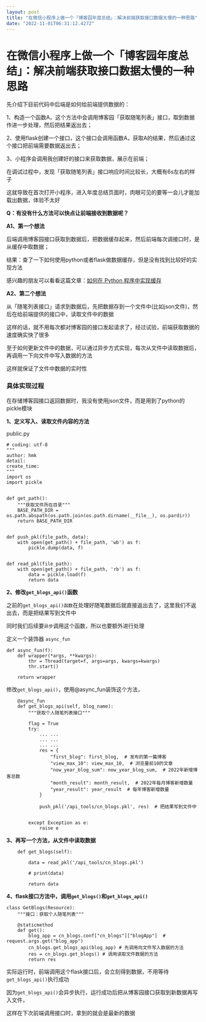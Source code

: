```yaml
---
layout: post
title: "在微信小程序上做一个「博客园年度总结」：解决前端获取接口数据太慢的一种思路"
date: "2022-11-01T06:31:12.427Z"
---
```

在微信小程序上做一个「博客园年度总结」：解决前端获取接口数据太慢的一种思路
=====================================

先介绍下目前代码中后端是如何给前端提供数据的：

1、构造一个函数A，这个方法中会调用博客园「获取随笔列表」接口，取到数据作进一步处理，然后把结果返出去；

2、使用flask创建一个接口，这个接口会调用函数A，获取A的结果，然后通过这个接口把前端需要数据返出去；

3、小程序会调用我创建好的接口来获取数据，展示在前端；

在调试过程中，发现「获取随笔列表」接口响应时间比较长，大概有6s左右的样子

这就导致在首次打开小程序，进入年度总结页面时，肉眼可见的要等一会儿才能加载出数据，体验不太好

**Q：有没有什么方法可以快点让前端接收到数据呢？**

**A1、第一个想法**

后端调用博客园接口获取到数据后，把数据缓存起来，然后前端每次调接口时，是从缓存中取数据；

结果：查了一下如何使用python或者flask做数据缓存，但是没有找到比较好的实现方法

感兴趣的朋友可以看看这篇文章：[如何在 Python 程序中实现缓存](https://blog.51cto.com/u_15465080/4856287)

**A2、第二个想法**

从「随笔列表接口」请求到数据后，先把数据存到一个文件中(比如json文件)，然后在给前端提供的接口中，读取文件中的数据

这样的话，就不用每次都对博客园的接口发起请求了，经过试验，前端获取数据的速度确实快了很多

至于如何更新文件中的数据，可以通过异步方式实现，每次从文件中读取数据后，再调用一下向文件中写入数据的方法

这样就保证了文件中数据的实时性

### 具体实现过程

在存储博客园接口返回数据时，我没有使用json文件，而是用到了python的pickle模块

**1、定义写入、读取文件内容的方法**

public.py

    # coding: utf-8
    """
    author: hmk
    detail: 
    create_time: 
    """
    import os
    import pickle
    
    
    def get_path():
        """获取文件所在目录"""
        BASE_PATH_DIR = os.path.abspath(os.path.join(os.path.dirname(__file__), os.pardir))
        return BASE_PATH_DIR
    
    
    def push_pkl(file_path, data):
        with open(get_path() + file_path, 'wb') as f:
            pickle.dump(data, f)
    
    
    def read_pkl(file_path):
        with open(get_path() + file_path, 'rb') as f:
            data = pickle.load(f)
            return data

**2、修改`get_blogs_api()`函数**

之前的`get_blogs_api()函数`在处理好随笔数据后就直接返出去了，这里我们不返出去，而是把结果写到文件中

同时我们后续要`异步`调用这个函数，所以也要额外进行处理

定义一个装饰器 `async_fun`

    def async_fun(f):
        def wrapper(*args, **kwargs):
            thr = Thread(target=f, args=args, kwargs=kwargs)
            thr.start()
    
        return wrapper

修改`get_blogs_api()`，使用@async\_fun装饰这个方法，

        @async_fun
        def get_blogs_api(self, blog_name):
            """获取个人随笔列表接口"""
    
            flag = True
            try:
                ... ...
                ... ...
                ... ...
                res = {
                    "first_blog": first_blog,  # 发布的第一篇博客
                    "view_max_10": view_max_10,  # 浏览量前10的文章
                    "now_year_blog_sum": now_year_blog_sum,  # 2022年新增博客总数
                    "month_result": month_result,  # 2022年每月博客新增数量
                    "year_result": year_result  # 每年博客新增数量
                }
           
                push_pkl('/api_tools/cn_blogs.pkl', res)  # 把结果写到文件中
    
    
            except Exception as e:
                raise e

**3、再写一个方法，从文件中读取数据**

        def get_blogs(self):
    
            data = read_pkl('/api_tools/cn_blogs.pkl')
    
            # print(data)
    
            return data

**4、flask接口方法中，调用`get_blogs()`和`get_blogs_api()`**

    class GetBlogs(Resource):
        """接口：获取个人随笔列表"""
    
        @staticmethod
        def get():
            blog_app = cn_blogs.conf["cn_blogs"]["blogApp"]  # request.args.get("blog_app")
            cn_blogs.get_blogs_api(blog_app) # 先调用向文件写入数据的方法
            res = cn_blogs.get_blogs() # 调用读取文件数据的方法
            return res

实际运行时，前端调用这个flask接口后，会立刻得到数据，不用等待`get_blogs_api()`执行成功

因为`get_blogs_api()`会异步执行，运行成功后把从博客园接口获取到新数据再写入文件，

这样在下次前端调用接口时，拿到的就会是最新的数据